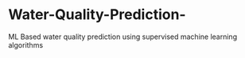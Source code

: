 # Water-Quality-Prediction-
ML Based water quality prediction using supervised machine learning algorithms
